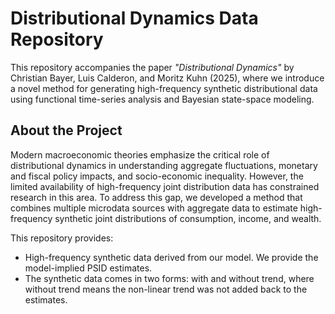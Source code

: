 # **Distributional Dynamics Data Repository**

This repository accompanies the paper *"Distributional Dynamics"* by Christian Bayer, Luis Calderon, and Moritz Kuhn (2025), where we introduce a novel method for generating high-frequency synthetic distributional data using functional time-series analysis and Bayesian state-space modeling.

## **About the Project**
Modern macroeconomic theories emphasize the critical role of distributional dynamics in understanding aggregate fluctuations, monetary and fiscal policy impacts, and socio-economic inequality. However, the limited availability of high-frequency joint distribution data has constrained research in this area. To address this gap, we developed a method that combines multiple microdata sources with aggregate data to estimate high-frequency synthetic joint distributions of consumption, income, and wealth.

This repository provides:
- High-frequency synthetic data derived from our model. We provide the model-implied PSID estimates.
- The synthetic data comes in two forms: with and without trend, where without trend means the non-linear trend was not added back to the estimates.

